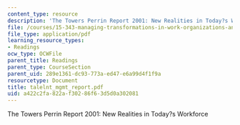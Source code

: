 ```yaml
---
content_type: resource
description: 'The Towers Perrin Report 2001: New Realities in Today?s Workforce'
file: /courses/15-343-managing-transformations-in-work-organizations-and-society-spring-2002/a422c2fa822af30286f63d5d0a302081_talelnt_mgmt_report.pdf
file_type: application/pdf
learning_resource_types:
- Readings
ocw_type: OCWFile
parent_title: Readings
parent_type: CourseSection
parent_uid: 289e1361-dc93-773a-ed47-e6a99d4f1f9a
resourcetype: Document
title: talelnt_mgmt_report.pdf
uid: a422c2fa-822a-f302-86f6-3d5d0a302081
---
```

The Towers Perrin Report 2001: New Realities in Today?s Workforce

